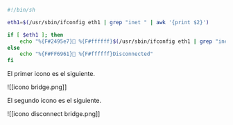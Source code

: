 ```bash
#!/bin/sh

eth1=$(/usr/sbin/ifconfig eth1 | grep "inet " | awk '{print $2}')

if [ $eth1 ]; then
	echo "%{F#2495e7}󰘘 %{F#ffffff}$(/usr/sbin/ifconfig eth1 | grep "inet " | awk '{print $2}')%{u-}"
else
	echo "%{F#FF6961} %{F#ffffff}Disconnected"
fi
```


El primer icono es el siguiente.

![[icono bridge.png]]

El segundo icono es el siguiente.

![[icono disconnect bridge.png]]